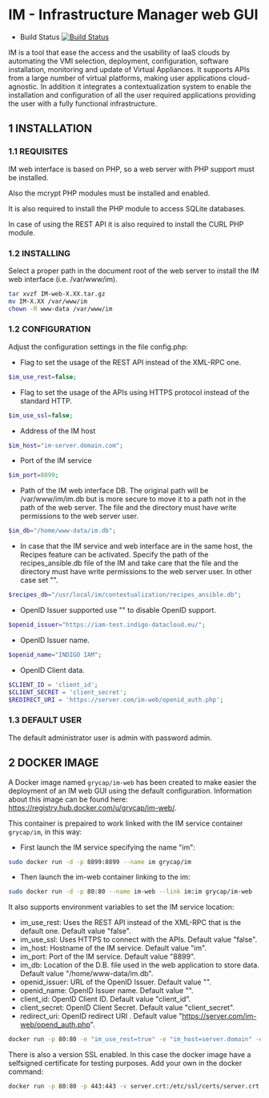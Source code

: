 # IM - Infrastructure Manager web GUI

*   Build Status [![Build Status](http://jenkins.i3m.upv.es/buildStatus/icon?job=grycap/im-web-unit)](http://jenkins.i3m.upv.es:8080/job/grycap/job/im-web-unit/)

IM is a tool that ease the access and the usability of IaaS clouds by automating
the VMI selection, deployment, configuration, software installation, monitoring
and update of Virtual Appliances. It supports APIs from a large number of
virtual platforms, making user applications cloud-agnostic. In addition it
integrates a contextualization system to enable the installation and
configuration of all the user required applications providing the user with a
fully functional infrastructure.

## 1 INSTALLATION

### 1.1 REQUISITES

IM web interface is based on PHP, so a web server with PHP support must be installed.

Also the mcrypt PHP modules must be installed and enabled.

It is also required to install the PHP module to access SQLite databases.

In case of using the REST API it is also required to install the CURL PHP module.

### 1.2 INSTALLING

Select a proper path in the document root of the web server to install the IM web interface
(i.e. /var/www/im).

```sh
tar xvzf IM-web-X.XX.tar.gz
mv IM-X.XX /var/www/im
chown -R www-data /var/www/im
```

### 1.2 CONFIGURATION

Adjust the configuration settings in the file config.php:

*   Flag to set the usage of the REST API instead of the XML-RPC one.
```php
$im_use_rest=false;
```
*   Flag to set the usage of the APIs using HTTPS protocol instead of the standard HTTP.
```php
$im_use_ssl=false;
```
*   Address of the IM host
```php
$im_host="im-server.domain.com";
```
*   Port of the IM service
```php
$im_port=8899;
```
*   Path of the IM web interface DB. The original path will be /var/www/im/im.db
    but is more secure to move it to a path not in the path of the web server.
    The file and the directory must have write permissions to the web server user.
```php
$im_db="/home/www-data/im.db";
```
*   In case that the IM service and web interface are in the same host, the Recipes
    feature can be activated. Specify the path of the recipes_ansible.db file of the
    IM and take care that the file and the directory must have write permissions to
    the web server user. In other case set "".
```php
$recipes_db="/usr/local/im/contextualization/recipes_ansible.db";
```
*   OpenID Issuer supported use "" to disable OpenID support.
```php
$openid_issuer="https://iam-test.indigo-datacloud.eu/";
```
*   OpenID Issuer name.
```php
$openid_name="INDIGO IAM";
```
*   OpenID Client data.
```php
$CLIENT_ID = 'client_id';
$CLIENT_SECRET = 'client_secret';
$REDIRECT_URI = 'https://server.com/im-web/openid_auth.php';
```

### 1.3 DEFAULT USER

The default administrator user is admin with password admin.

## 2 DOCKER IMAGE

A Docker image named `grycap/im-web` has been created to make easier the deployment of an IM web GUI using the 
default configuration. Information about this image can be found here: https://registry.hub.docker.com/u/grycap/im-web/.

This container is prepaired to work linked with the IM service container `grycap/im`, in this way:

*   First launch the IM service specifying the name "im":

```sh
sudo docker run -d -p 8899:8899 --name im grycap/im 
```

*   Then launch the im-web container linking to the im:

```sh
sudo docker run -d -p 80:80 --name im-web --link im:im grycap/im-web 
```

It also supports environment variables to set the IM service location:

*   im_use_rest: Uses the REST API instead of the XML-RPC that is the default one. Default value "false".
*   im_use_ssl: Uses HTTPS to connect with the APIs. Default value "false".
*   im_host: Hostname of the IM service. Default value "im".
*   im_port: Port of the IM service. Default value "8899".
*   im_db: Location of the D.B. file used in the web application to store data. Default value "/home/www-data/im.db".
*   openid_issuer: URL of the OpenID Issuer. Default value "".
*   openid_name: OpenID Issuer name. Default value "".
*   client_id: OpenID Client ID. Default value "client_id".
*   client_secret: OpenID Client Secret. Default value "client_secret".
*   redirect_uri: OpenID redirect URI . Default value "https://server.com/im-web/opend_auth.php". 

```sh
docker run -p 80:80 -e "im_use_rest=true" -e "im_host=server.domain" -e "im_port=8800" -d grycap/im-web
```

There is also a version SSL enabled. In this case the docker image have a selfsigned certificate for testing purposes. Add your own in the docker command:

```sh
docker run -p 80:80 -p 443:443 -v server.crt:/etc/ssl/certs/server.crt -v server.key:/etc/ssl/certs/server.key -d grycap/im-web:1.5.5-ssl
```